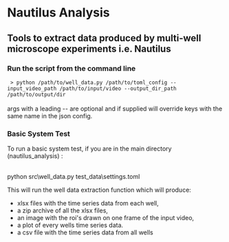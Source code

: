 # Nautilus Analysis #
## Tools to extract data produced by multi-well microscope experiments i.e. Nautilus ##

### Run the script from the command line ###
` > python /path/to/well_data.py /path/to/toml_config --input_video_path /path/to/input/video --output_dir_path /path/to/output/dir`</br></br>
args with a leading -- are optional and if supplied will override keys with the same name in the json config.

### Basic System Test ###
To run a basic system test, if you are in the main directory (nautilus_analysis) :</br></br>

python src\well_data.py test_data\settings.toml

This will run the well data extraction function which will produce:
* xlsx files with the time series data from each well,
* a zip archive of all the xlsx files,
* an image with the roi's drawn on one frame of the input video,
* a plot of every wells time series data.
* a csv file with the time series data from all wells

